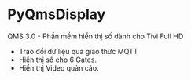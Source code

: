 # PyQmsDisplay
QMS 3.0 - Phần mềm hiển thị số dành cho Tivi Full HD
+ Trao đổi dữ liệu qua giao thức MQTT
+ Hiển thị số cho 6 Gates.
+ Hiển thị Video quản cáo.
